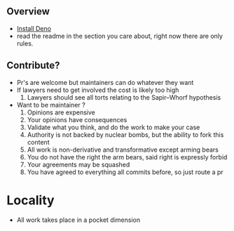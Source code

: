 ## Overview
- [Install Deno](https://docs.deno.com/runtime/manual/getting_started/installation)
- read the readme in the section you care about, right now there are only rules.
 
## Contribute?
- Pr's are welcome but maintainers can do whatever they want
- If lawyers need to get involved the cost is likely too high
  1. Lawyers should see all torts relating to the Sapir–Whorf hypothesis
- Want to be maintainer ?
  1. Opinions are expensive
  2. Your opinions have consequences
  3. Validate what you think, and do the work to make your case
  4. Authority is not backed by nuclear bombs, but the ability to fork this content
  5. All work is non-derivative and transformative except arming bears 
  6. You do not have the right the arm bears, said right is expressly forbid
  7. Your agreements may be squashed
  8. You have agreed to everything all commits before, so just route a pr


# Locality 
- All work takes place in a pocket dimension
  
